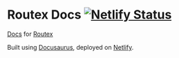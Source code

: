# Routex Docs [![Netlify Status](https://api.netlify.com/api/v1/badges/89fab862-e206-4b83-a3cd-c037a4c67576/deploy-status)](https://app.netlify.com/sites/routex/deploys)

[Docs](https://routex.js.org) for [Routex](https://www.npmjs.com/package/routex)

Built using [Docusaurus](https://docusaurus.io), deployed on [Netlify](https://netlify.com). 
